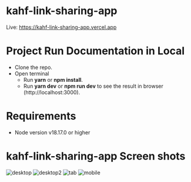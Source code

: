 # kahf-link-sharing-app
Live: https://kahf-link-sharing-app.vercel.app

# Project Run Documentation in Local
-   Clone the repo.
-   Open terminal
    -   Run **yarn** or **npm install**.
    -   Run **yarn dev** or **npm run dev** to see the result in browser (http://localhost:3000).

# Requirements
-   Node version v18.17.0 or higher


# kahf-link-sharing-app Screen shots
![desktop](https://github.com/user-attachments/assets/5096401f-b312-4c3f-9666-7db721d0b43e) ![desktop2](https://github.com/user-attachments/assets/a68cbc76-408f-491b-ab10-4aab067b89b8)
![tab](https://github.com/user-attachments/assets/7365b6d3-d50f-4031-a4a3-5c21ea628f9d) ![mobile](https://github.com/user-attachments/assets/24a48339-de4c-4dab-a8ba-d761eb121b5b)
